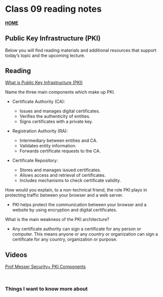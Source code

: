 # Class 09 reading notes

#### [HOME](https://cesarderio.github.io/reading-notes/)

## Public Key Infrastructure (PKI)

Below you will find reading materials and additional resources that support today’s topic and the upcoming lecture.

## Reading

[What is Public Key Infrastructure (PKI)](https://www.ssh.com/pki/)

Name the three main components which make up PKI.

* Certificate Authority (CA):
  * Issues and manages digital certificates.
  * Verifies the authenticity of entities.
  * Signs certificates with a private key.

* Registration Authority (RA):
  * Intermediary between entities and CA.
  * Validates entity information.
  * Forwards certificate requests to the CA.

* Certificate Repository:
  * Stores and manages issued certificates.
  * Allows access and retrieval of certificates.
  * Includes mechanisms to check certificate validity.

How would you explain, to a non-technical friend, the role PKI plays in protecting traffic between your browser and a web server.

* PKI helps protect the communication between your browser and a website by using encryption and digital certificates.

<!-- Encryption: PKI scrambles your information into a secret code that only the website can understand, keeping it safe from eavesdroppers. -->

<!-- Digital Certificates: PKI verifies that the website is trustworthy by checking its digital ID, ensuring it's not a fake website trying to steal your data. -->

<!-- Public and Private Keys: PKI uses two keys to keep your data secure. Your browser uses the website's public key to encrypt the information, and only the website's private key can decrypt it. -->

<!-- Trusted Authorities: PKI involves trusted organizations that issue and validate the digital certificates, giving you confidence that the website is legitimate. -->

What is the main weakness of the PKI architecture?

* Any certificate authority can sign a certificate for any person or computer. This means anyone or any country or organization can sign a certificate for any country, organization or purpose.

## Videos

[Prof Messer Security+ PKI Components](https://www.youtube.com/watch?v=3yuad7_bszE)

<br>

### Things I want to know more about
